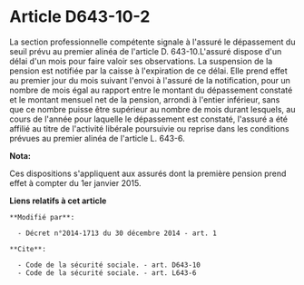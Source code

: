 # Article D643-10-2

La section professionnelle compétente signale à l'assuré le dépassement du seuil prévu au premier alinéa de l'article D.
643-10.L'assuré dispose d'un délai d'un mois pour faire valoir ses observations. La suspension de la pension est notifiée par
la caisse à l'expiration de ce délai. Elle prend effet au premier jour du mois suivant l'envoi à l'assuré de la notification,
pour un nombre de mois égal au rapport entre le montant du dépassement constaté et le montant mensuel net de la pension,
arrondi à l'entier inférieur, sans que ce nombre puisse être supérieur au nombre de mois durant lesquels, au cours de l'année
pour laquelle le dépassement est constaté, l'assuré a été affilié au titre de l'activité libérale poursuivie ou reprise dans
les conditions prévues au premier alinéa de l'article L. 643-6.

**Nota:**

Ces dispositions s'appliquent aux assurés dont la première pension prend effet à compter du 1er janvier 2015.

**Liens relatifs à cet article**

	**Modifié par**:

	  - Décret n°2014-1713 du 30 décembre 2014 - art. 1

	**Cite**:

	  - Code de la sécurité sociale. - art. D643-10
	  - Code de la sécurité sociale. - art. L643-6
